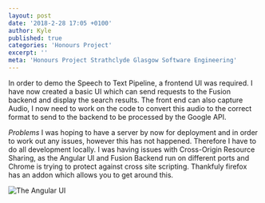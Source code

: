 ```yaml
---
layout: post
date: '2018-2-28 17:05 +0100'
author: Kyle
published: true
categories: 'Honours Project'
excerpt: ''
meta: 'Honours Project Strathclyde Glasgow Software Engineering'
---
```

In order to demo the Speech to Text Pipeline, a frontend UI was required. I have now created a basic UI which can send requests to the Fusion backend and display the search results. The front end can also capture Audio, I now need to work on the code to convert this audio to the correct format to send to the backend to be processed by the Google API.

*Problems*
I was hoping to have a server by now for deployment and in order to work out any issues, however this has not happened. Therefore I have to do all development locally. I was having issues with Cross-Origin Resource Sharing, as the Angular UI and Fusion Backend run on different ports and Chrome is trying to protect against cross site scripting. Thankfuly firefox has an addon which allows you to get around this. 

![The Angular UI](kylemccann.github.io/images/angular-1.png)



